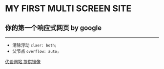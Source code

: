 # MY FIRST MULTI SCREEN SITE
## 你的第一个响应式网页 by google
---

* 清除浮动 `claer: both;`
* 父节点 `overflow: auto;`


[优设网站 提供镜像](http://wf.uisdc.com/cn/getting-started/your-first-multi-screen-site/)
